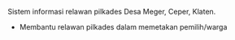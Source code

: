 Sistem informasi relawan pilkades Desa Meger, Ceper, Klaten. 
- Membantu relawan pilkades dalam memetakan pemilih/warga 
